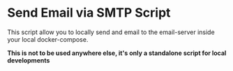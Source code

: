 # Send Email via SMTP Script

This script allow you to locally send and email to the email-server inside your local docker-compose.

**This is not to be used anywhere else, it's only a standalone script for local developments**